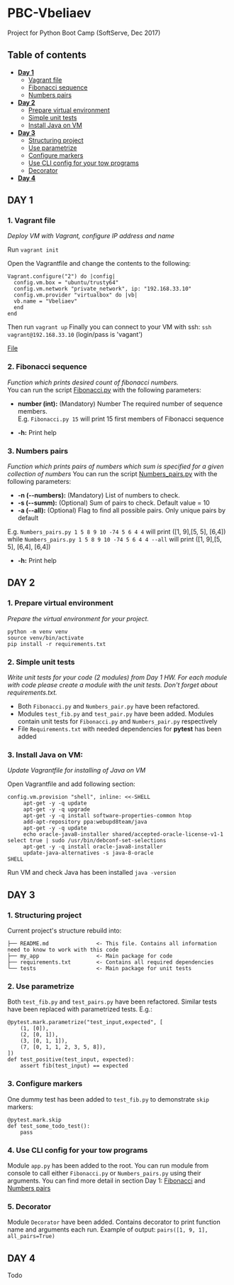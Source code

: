 # PBC-Vbeliaev #  

Project for Python Boot Camp (SoftServe, Dec 2017)

## Table of contents ##
* **[Day 1](#day-1)**
  * [Vagrant file](#1-vagrant-file)
  * [Fibonacci sequence](#2-fibonacci-sequence)
  * [Numbers pairs](#3-numbers-pairs)
* **[Day 2](#day-2)**
  * [Prepare virtual environment](#1-prepare-virtual-environment)
  * [Simple unit tests](#2-simple-unit-tests)
  * [Install Java on VM](#3-install-java-on-vm)
* **[Day 3](#day-3)**
  * [Structuring project](#1-structuring-project)
  * [Use parametrize](#2-use-parametrize)
  * [Configure markers](#3-configure-markers)
  * [Use CLI config for your tow programs](#4-use-cli-config-for-you-tow-programs)
  * [Decorator](#5-decorator)
* **[Day 4](#day-4)**
   

## DAY 1 ##

### **1. Vagrant file** ###

*Deploy VM with Vagrant, configure IP address and name*

Run `vagrant init`

Open the Vagrantfile and change the contents to the following:

```
Vagrant.configure("2") do |config|
  config.vm.box = "ubuntu/trusty64"
  config.vm.network "private_network", ip: "192.168.33.10"
  config.vm.provider "virtualbox" do |vb|
  vb.name = "Vbeliaev"
  end
end
```

Then run `vagrant up`
Finally you can connect to your VM with ssh: `ssh vagrant@192.168.33.10` (login/pass is 'vagant')


[File](https://github.com/krizzis/PBC-Vbeliaev/blob/master/Day1/Vagrantfile)


### **2. Fibonacci sequence** ###
*Function which prints desired count of fibonacci numbers.*  
You can run the script [Fibonacci.py](https://github.com/krizzis/PBC-Vbeliaev/blob/master/Day1/Fibonacci.py) with the following parameters:  

* **number (int):** (Mandatory) Number The required number of sequence members.  
E.g. `Fibonacci.py 15` will print 15 first members of Fibonacci sequence


* **-h:** Print help


### **3. Numbers pairs** ###
*Function which prints pairs of numbers which sum is specified for a given collection of numbers*
You can run the script [Numbers_pairs.py](https://github.com/krizzis/PBC-Vbeliaev/blob/master/Day1/Numbers_pairs.py) with the following parameters:

* **-n (--numbers):** (Mandatory) List of numbers to check.  
* **-s (--summ):** (Optional) Sum of pairs to check. Default value = 10
* **-a (--all):** (Optional) Flag to find all possible pairs. Only unique pairs by default

E.g. `Numbers_pairs.py 1 5 8 9 10 -74 5 6 4 4` will print (\[1, 9],\[5, 5], \[6,4])  
while `Numbers_pairs.py 1 5 8 9 10 -74 5 6 4 4 --all` will print (\[1, 9],\[5, 5], \[6,4], \[6,4])

* **-h:** Print help

## DAY 2 ##

### **1. Prepare virtual environment** ###
*Prepare the virtual environment for your project.*

```
python -m venv venv
source venv/bin/activate
pip install -r requirements.txt
```

### **2. Simple unit tests** ###
*Write unit tests for your code (2 modules) from Day 1 HW. For each module with code please create a module with the unit tests. Don't forget about requirements.txt.*

- Both `Fibonacci.py` and `Numbers_pair.py` have been refactored.
- Modules `test_fib.py` and `test_pair.py` have been added. Modules contain unit tests for `Fibonacci.py` and `Numbers_pair.py` respectively
- File `Requirements.txt` with needed dependencies for **pytest** has been added  

### **3. Install Java on VM:** ###
*Update Vagrantfile for installing of Java on VM*  

Open Vagrantfile and add following section:
```
config.vm.provision "shell", inline: <<-SHELL
     apt-get -y -q update
     apt-get -y -q upgrade
     apt-get -y -q install software-properties-common htop
     add-apt-repository ppa:webupd8team/java
     apt-get -y -q update
     echo oracle-java8-installer shared/accepted-oracle-license-v1-1 select true | sudo /usr/bin/debconf-set-selections
     apt-get -y -q install oracle-java8-installer
     update-java-alternatives -s java-8-oracle
SHELL
```

Run VM and check Java has been installed `java -version`  

## DAY 3 ##

### **1. Structuring project** ###

Current project's structure rebuild into:
```
├── README.md               <- This file. Contains all information need to know to work with this code
├── my_app                  <- Main package for code
├── requirements.txt        <- Contains all required dependencies
└── tests                   <- Main package for unit tests
```

### **2. Use parametrize** ###
Both `test_fib.py` and `test_pairs.py` have been refactored. Similar tests have been replaced with parametrized tests.
E.g.:

```
@pytest.mark.parametrize("test_input,expected", [
    (1, [0]),
    (2, [0, 1]),
    (3, [0, 1, 1]),
    (7, [0, 1, 1, 2, 3, 5, 8]),
])
def test_positive(test_input, expected):
    assert fib(test_input) == expected
```

### **3. Configure markers** ###

One dummy test has been added to `test_fib.py` to demonstrate `skip` markers:

```
@pytest.mark.skip
def test_some_todo_test():
    pass

```

### **4. Use CLI config for your tow programs** ###

Module `app.py` has been added to the root. You can run module from console to call either `Fibonacci.py` or `Numbers_pairs.py` using their arguments.
You can find more detail in section Day 1:  [Fibonacci](#2-fibonacci-sequence) and [Numbers pairs](#3-numbers-pairs)

### **5. Decorator** ###
Module `Decorator` have been added. Contains decorator to print function name and arguments each run. Example of output:
`pairs([1, 9, 1], all_pairs=True)`

## DAY 4 ##

Todo


